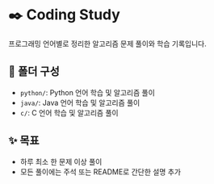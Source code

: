 # ✒️ Coding Study

프로그래밍 언어별로 정리한 알고리즘 문제 풀이와 학습 기록입니다.

## 📂 폴더 구성
- `python/`: Python 언어 학습 및 알고리즘 풀이
- `java/`: Java 언어 학습 및 알고리즘 풀이
- `c/`: C 언어 학습 및 알고리즘 풀이

## ✨ 목표
- 하루 최소 한 문제 이상 풀이
- 모든 풀이에는 주석 또는 README로 간단한 설명 추가
